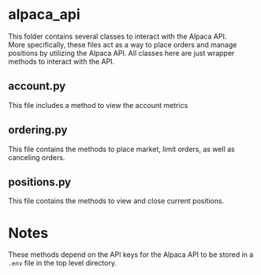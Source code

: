 # alpaca_api

This folder contains several classes to interact with the Alpaca API.<br>
More specifically, these files act as a way to place orders and manage positions by utilizing the Alpaca API. All classes here are just wrapper methods to interact with the API.

## account.py

This file includes a method to view the account metrics

## ordering.py

This file contains the methods to place market, limit orders, as well as canceling orders.

## positions.py

This file contains the methods to view and close current positions.

# Notes

These methods depend on the API keys for the Alpaca API to be stored in a `.env` file in the top level directory.